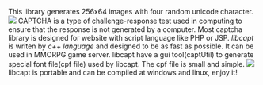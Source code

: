 This library generates 256x64 images with four random unicode character.
<img src="http://thecodeway.com/blog/wp-content/uploads/2014/10/libcapt_demo1.gif"></img>
CAPTCHA is a type of challenge-response test used in computing to ensure that the response is not generated by a computer. 
Most captcha library is designed for website with script language like PHP or JSP. *libcapt* is writen by *c++ language* and designed to be as fast as possible. It can be used in MMORPG game server.
libcapt have a gui tool(captUtil) to generate special font file(cpf file) used by libcapt. The cpf file is small and simple.
<img src="http://thecodeway.com/blog/wp-content/uploads/2014/10/libcapt_demo3.gif"></img>
libcapt is portable and can be compiled at windows and linux, enjoy it!
